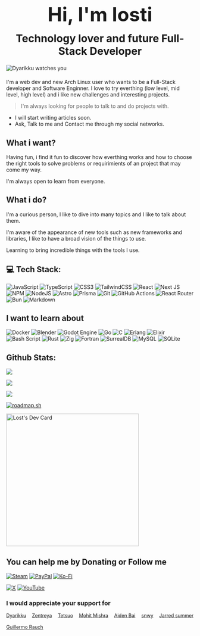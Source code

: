 <h1 style="display: flex; flex-flow: column nowrap; text-align: center; border-bottom: 0px; gap: 1rem;">
    <span style="font-size: 3.25rem;">
        Hi, I'm losti
    </span>
    <span>
        Technology lover and future Full-Stack Developer
    </span>
</h1>

<img style="display: block; margin: 1.25rem auto;"  src="./dyarikku.gif" alt="Dyarikku watches you" loading="eager" decoding="async" />

I'm a web dev and new Arch Linux user who wants to be a Full-Stack developer and Software Enginner. I love to try everthing (low level, mid level, high level) and i like new challenges and interesting projects.

> I'm always looking for people to talk to and do projects with.

- I will start writing articles soon.
- Ask, Talk to me and Contact me through my social networks.

## What i want?

Having fun, i find it fun to discover how everthing works and how to choose the right tools to solve problems or requirimients of an project that may come my way.

I'm always open to learn from everyone.

## What i do?

I'm a curious person, I like to dive into many topics and I like to talk about them.

I'm aware of the appearance of new tools such as new frameworks and libraries,
I like to have a broad vision of the things to use.

Learning to bring incredible things with the tools I use.

## 💻 Tech Stack:

![JavaScript](https://img.shields.io/badge/javascript-%23323330.svg?style=for-the-badge&logo=javascript&logoColor=%23F7DF1E)
![TypeScript](https://img.shields.io/badge/typescript-%23007ACC.svg?style=for-the-badge&logo=typescript&logoColor=white)
![CSS3](https://img.shields.io/badge/css3-%231572B6.svg?style=for-the-badge&logo=css3&logoColor=white)
![TailwindCSS](https://img.shields.io/badge/tailwindcss-%2338B2AC.svg?style=for-the-badge&logo=tailwind-css&logoColor=white)
![React](https://img.shields.io/badge/react-%2320232a.svg?style=for-the-badge&logo=react&logoColor=%2361DAFB)
![Next JS](https://img.shields.io/badge/Next-black?style=for-the-badge&logo=next.js&logoColor=white)
![NPM](https://img.shields.io/badge/NPM-%23CB3837.svg?style=for-the-badge&logo=npm&logoColor=white)
![NodeJS](https://img.shields.io/badge/node.js-6DA55F?style=for-the-badge&logo=node.js&logoColor=white)
![Astro](https://img.shields.io/badge/astro-%232C2052.svg?style=for-the-badge&logo=astro&logoColor=white)
![Prisma](https://img.shields.io/badge/Prisma-3982CE?style=for-the-badge&logo=Prisma&logoColor=white)
![Git](https://img.shields.io/badge/git-%23F05033.svg?style=for-the-badge&logo=git&logoColor=white)
![GitHub Actions](https://img.shields.io/badge/github%20actions-%232671E5.svg?style=for-the-badge&logo=githubactions&logoColor=white)
![React Router](https://img.shields.io/badge/React_Router-CA4245?style=for-the-badge&logo=react-router&logoColor=white)
![Bun](https://img.shields.io/badge/Bun-%23000000.svg?style=for-the-badge&logo=bun&logoColor=white)
![Markdown](https://img.shields.io/badge/markdown-%23000000.svg?style=for-the-badge&logo=markdown&logoColor=white)

## I want to learn about

![Docker](https://img.shields.io/badge/docker-%230db7ed.svg?style=for-the-badge&logo=docker&logoColor=white)
![Blender](https://img.shields.io/badge/blender-%23F5792A.svg?style=for-the-badge&logo=blender&logoColor=white)
![Godot Engine](https://img.shields.io/badge/GODOT-%23FFFFFF.svg?style=for-the-badge&logo=godot-engine)
![Go](https://img.shields.io/badge/go-%2300ADD8.svg?style=for-the-badge&logo=go&logoColor=white)
![C](https://img.shields.io/badge/c-%2300599C.svg?style=for-the-badge&logo=c&logoColor=white)
![Erlang](https://img.shields.io/badge/Erlang-white.svg?style=for-the-badge&logo=erlang&logoColor=a90533)
![Elixir](https://img.shields.io/badge/elixir-%234B275F.svg?style=for-the-badge&logo=elixir&logoColor=white)
![Bash Script](https://img.shields.io/badge/bash_script-%23121011.svg?style=for-the-badge&logo=gnu-bash&logoColor=white)
![Rust](https://img.shields.io/badge/rust-%23000000.svg?style=for-the-badge&logo=rust&logoColor=white)
![Zig](https://img.shields.io/badge/Zig-%23F7A41D.svg?style=for-the-badge&logo=zig&logoColor=white)
![Fortran](https://img.shields.io/badge/Fortran-%23734F96.svg?style=for-the-badge&logo=fortran&logoColor=white)
![SurrealDB](https://img.shields.io/badge/SurrealDB-FF00A0?style=for-the-badge&logo=surrealdb&logoColor=white)
![MySQL](https://img.shields.io/badge/mysql-4479A1.svg?style=for-the-badge&logo=mysql&logoColor=white)
![SQLite](https://img.shields.io/badge/sqlite-%2307405e.svg?style=for-the-badge&logo=sqlite&logoColor=white)

## Github Stats:

![](https://github-readme-stats.vercel.app/api?username=lostish&theme=dark&hide_border=false&include_all_commits=true&count_private=true)<br/>

![](https://nirzak-streak-stats.vercel.app/?user=lostish&theme=dark&hide_border=false)

![](https://github-readme-stats.vercel.app/api/top-langs/?username=lostish&theme=dark&hide_border=false&include_all_commits=false&count_private=false&layout=compact)

[![roadmap.sh](https://roadmap.sh/card/tall/65a7fe720c54812283f5a840?variant=dark&roadmaps=full-stack%2Cdocker%2Crust%2Cgolang)](https://roadmap.sh)

<a href="https://app.daily.dev/losti"><img src="https://api.daily.dev/devcards/v2/h2FryRBzFDN21PHDi2DUw.png?r=dor&type=default" width="356" alt="Lost's Dev Card"/></a>

## You can help me by Donating or Follow me

[![Steam](https://img.shields.io/badge/steam-%23000000.svg?style=for-the-badge&logo=steam&logoColor=white)](https://steamcommunity.com/profiles/76561198369347497/)
[![PayPal](https://img.shields.io/badge/PayPal-00457C?style=for-the-badge&logo=paypal&logoColor=white)](https://paypal.me/@twlosti)
[![Ko-Fi](https://img.shields.io/badge/Ko--fi-F16061?style=for-the-badge&logo=ko-fi&logoColor=white)](https://ko-fi.com/lostish)

[![X](https://img.shields.io/badge/X-black.svg?logo=X&logoColor=white)](https://x.com/imlostish)
[![YouTube](https://img.shields.io/badge/YouTube-%23FF0000.svg?logo=YouTube&logoColor=white)](https://youtube.com/@@imlostishdev)

### I would appreciate your support for

<div style="display: flex; flex-wrap: wrap; gap: 1rem; font-size: 0.8rem;">
<a href="https://x.com/dyarikku" target="_blank" rel="noreferrer noopener">
    Dyarikku
</a>
<a href="https://x.com/zentreya" target="_blank" rel="noreferrer noopener">
    Zentreya
</a>
<a href="https://x.com/7etsuo" target="_blank" rel="noreferrer noopener">
    Tetsuo
</a>
<a href="https://x.com/chessMan786" target="_blank" rel="noreferrer noopener">
    Mohit Mishra
</a>
<a href="https://x.com/aidenybai" target="_blank" rel="noreferrer noopener">
    Aiden Bai
</a>
<a href="https://x.com/snwy" target="_blank" rel="noreferrer noopener">
    snwy
</a>
<a href="https://x.com/jarredsummer" target="_blank" rel="noreferrer noopener">
    Jarred summer
</a>
<a href="https://x.com/rauchg" target="_blank" rel="noreferrer noopener">
    Guillermo Rauch
</a>
</div>

